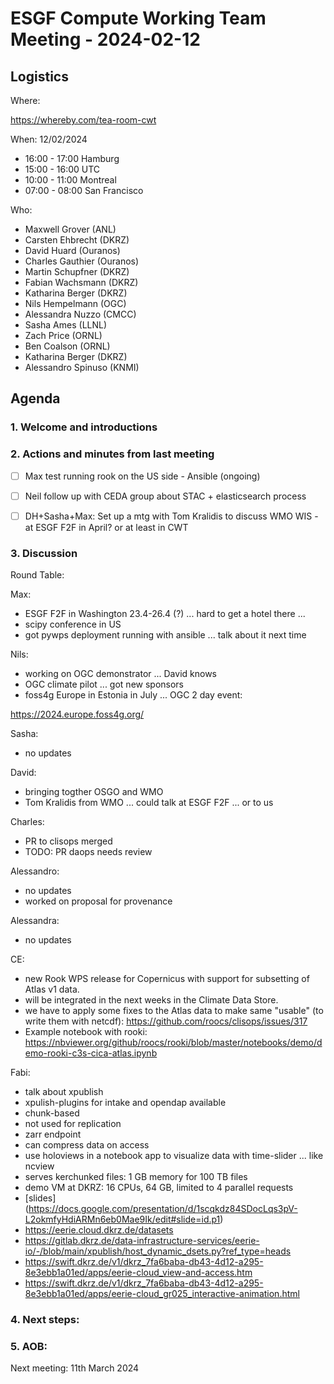# ESGF Compute Working Team Meeting - 2024-02-12


## Logistics

Where:

https://whereby.com/tea-room-cwt

When:  12/02/2024

* 16:00 - 17:00 Hamburg
* 15:00 - 16:00 UTC
* 10:00 - 11:00 Montreal
* 07:00 - 08:00 San Francisco

Who:

- Maxwell Grover (ANL)
- Carsten Ehbrecht (DKRZ)
- David Huard (Ouranos)
- Charles Gauthier (Ouranos)
- Martin Schupfner (DKRZ)
- Fabian Wachsmann (DKRZ)
- Katharina Berger (DKRZ)
- Nils Hempelmann (OGC)
- Alessandra Nuzzo (CMCC)
- Sasha Ames (LLNL)
- Zach Price (ORNL)
- Ben Coalson (ORNL)
- Katharina Berger (DKRZ)
- Alessandro Spinuso (KNMI)

## Agenda

### 1. Welcome and introductions

### 2. Actions and minutes from last meeting

- [ ] Max test running rook on the US side - Ansible (ongoing)
- [ ] Neil follow up with CEDA group about STAC + elasticsearch process
- [ ] DH+Sasha+Max: Set up a mtg with Tom Kralidis to discuss WMO WIS - at ESGF F2F in April? or at least in CWT


### 3. Discussion

Round Table:

Max: 

- ESGF F2F in Washington 23.4-26.4 (?) ... hard to get a hotel there ... 
- scipy conference in US
- got pywps deployment running with ansible ... talk about it next time


Nils:

- working on OGC demonstrator ... David knows
- OGC climate pilot ... got new sponsors
- foss4g Europe in Estonia in July ... OGC 2 day event: 

https://2024.europe.foss4g.org/


Sasha:

- no updates


David:

- bringing togther OSGO and WMO
- Tom Kralidis from WMO ... could talk at ESGF F2F ... or to us


Charles:

- PR to clisops merged
- TODO: PR daops needs review


Alessandro:

- no updates
- worked on proposal for provenance


Alessandra:

- no updates


CE:

- new Rook WPS release for Copernicus with support for subsetting of Atlas v1 data. 
- will be integrated in the next weeks in the Climate Data Store.
- we have to apply some fixes to the Atlas data to make same "usable" (to write them with netcdf):
https://github.com/roocs/clisops/issues/317
- Example notebook with rooki:
https://nbviewer.org/github/roocs/rooki/blob/master/notebooks/demo/demo-rooki-c3s-cica-atlas.ipynb 


Fabi:

- talk about xpublish
- xpulish-plugins for intake and opendap available
- chunk-based
- not used for replication
- zarr endpoint
- can compress data on access
- use holoviews in a notebook app to visualize data with time-slider ... like ncview
- serves kerchunked files: 1 GB memory for 100 TB files
- demo VM at DKRZ: 16 CPUs, 64 GB, limited to 4 parallel requests
- [slides] (https://docs.google.com/presentation/d/1scqkdz84SDocLqs3pV-L2okmfyHdiARMn6eb0Mae9Ik/edit#slide=id.p1)
- https://eerie.cloud.dkrz.de/datasets
- https://gitlab.dkrz.de/data-infrastructure-services/eerie-io/-/blob/main/xpublish/host_dynamic_dsets.py?ref_type=heads
- https://swift.dkrz.de/v1/dkrz_7fa6baba-db43-4d12-a295-8e3ebb1a01ed/apps/eerie-cloud_view-and-access.htm
- https://swift.dkrz.de/v1/dkrz_7fa6baba-db43-4d12-a295-8e3ebb1a01ed/apps/eerie-cloud_gr025_interactive-animation.html


### 4. Next steps:



### 5. AOB:

Next meeting: 11th March 2024




 
 
 
 
 
